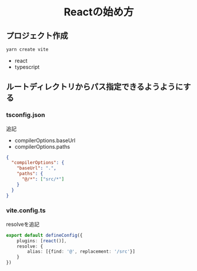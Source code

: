 <h1 style="text-align: center;">Reactの始め方</h1>

## プロジェクト作成
```bash
yarn create vite
```
- react
- typescript

## ルートディレクトリからパス指定できるようようにする
### tsconfig.json
追記
- compilerOptions.baseUrl
- compilerOptions.paths
```json
{
  "compilerOptions": {
    "baseUrl": ".",
    "paths": {
      "@/*": ["src/*"]
    }
  }
}
```

### vite.config.ts
resolveを追記
```typescript
export default defineConfig({
    plugins: [react()],
    resolve: {
        alias: [{find: '@', replacement: '/src'}]
    }
})
```
